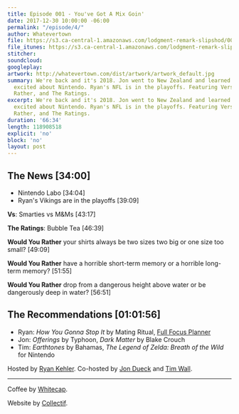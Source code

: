 ```yaml
---
title: Episode 001 - You've Got A Mix Goin'
date: 2017-12-30 10:00:00 -06:00
permalink: "/episode/4/"
author: Whatevertown
file: https://s3.ca-central-1.amazonaws.com/lodgment-remark-slipshod/004.mp3
file_itunes: https://s3.ca-central-1.amazonaws.com/lodgment-remark-slipshod/004.m4a
stitcher: 
soundcloud: 
googleplay: 
artwork: http://whatevertown.com/dist/artwork/artwork_default.jpg
summary: We're back and it's 2018. Jon went to New Zealand and learned to read. Tim's
  excited about Nintendo. Ryan's NFL is in the playoffs. Featuring Versus, Would You
  Rather, and The Ratings.
excerpt: We're back and it's 2018. Jon went to New Zealand and learned to read. Tim's
  excited about Nintendo. Ryan's NFL is in the playoffs. Featuring Versus, Would You
  Rather, and The Ratings.
duration: '66:34'
length: 118908518
explicit: 'no'
block: 'no'
layout: post
---
```


## The News [34:00]
- Nintendo Labo [34:04]
- Ryan's Vikings are in the playoffs [39:09]

**Vs**: Smarties vs M&Ms [43:17]

**The Ratings**: Bubble Tea [46:39]

**Would You Rather** your shirts always be two sizes two big or one size too small? [49:09]

**Would You Rather** have a horrible short-term memory or a horrible long-term memory? [51:55]

**Would You Rather** drop from a dangerous height above water or be dangerously deep in water? [56:51]

## The Recommendations [01:01:56]
- Ryan: *How You Gonna Stop It* by Mating Ritual, [Full Focus Planner](https://fullfocusplanner.com/)
- Jon: *Offerings* by Typhoon, *Dark Matter* by Blake Crouch
- Tim: *Earthtones* by Bahamas, *The Legend of Zelda: Breath of the Wild* for Nintendo

Hosted by [Ryan Kehler](https://twitter.com/ryankehler). Co-hosted by [Jon Dueck](https://twitter.com/jondueck) and [Tim Wall](https://twitter.com/timjosephwall).

---

Coffee by [Whitecap](http://drinkwhitecap.com/).

Website by [Collectif](http://collectif.co).
